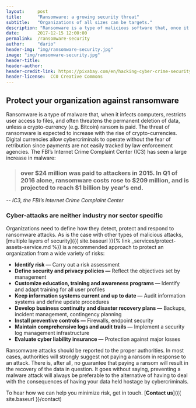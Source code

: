 ```yaml
---
layout:     post
title:      "Ransomware: a growing security threat"
subtitle:   "Organizations of all sizes can be targets."
description: "Ransomware is a type of malicious software that, once it infects computers, restricts access to files unless a crypto-currency ransom (e.g. Bitcoin) is paid."
date:       2017-12-15 12:00:00
permalink:  /ransomware-security
author:     "dario"
header-img: "img/ransomware-security.jpg"
image: "img/ransomware-security.jpg"
header-title:
header-author:
header-credit-link: https://pixabay.com/en/hacking-cyber-crime-security-hacker-2077124/
header-license:  CC0 Creative Commons
---
```


## Protect your organization against ransomware
Ransomware is a type of malware that, when it infects computers, restricts user access to files, and often threatens the permanent deletion of data, unless a crypto-currency (e.g. Bitcoin) ransom is paid. The threat of ransomware is expected to increase with the rise of crypto-currencies. Digital currencies allow cybercriminals to operate without the fear of retribution since payments are not easily tracked by law enforcement agencies. The FBI’s Internet Crime Complaint Center (IC3) has seen a large increase in malware:

> ### over $24 million was paid to attackers in 2015. In Q1 of 2016 alone, ransomware costs rose to $209 million, and is projected to reach $1 billion by year's end.
-- <cite>IC3, the FBI’s Internet Crime Complaint Center</cite>  

### Cyber-attacks are neither industry nor sector specific

Organizations need to define how they detect, protect and respond to ransomware attacks. As is the case with other types of malicious attacks, [multiple layers of security]({{ site.baseurl }}{% link _services/protect-assets-service.md %}) is a recommended approach to protect an organization from a wide variety of risks:

* **Identify risk —** Carry out a risk assessment
* **Define security and privacy policies —** Reflect the objectives set by management
* **Customize education, training and awareness programs —** Identify and adapt training for all user profiles
* **Keep information systems current and up to date —** Audit information systems and define update procedures
* **Develop business continuity and disaster recovery plans —** Backups, incident management, contingency planning
* **Install preventive controls —** Firewalls, endpoint security
* **Maintain comprehensive logs and audit trails —** Implement a security log management infrastructure
* **Evaluate cyber liability insurance —** Protection against major losses

Ransomware attacks should be reported to the proper authorities. In most cases, authorities will strongly suggest not paying a ransom in response to an attack. There is, after all, no guarantee that paying a ransom will result in the recovery of the data in question. It goes without saying, preventing a malware attack will always be preferable to the alternative of having to deal with the consequences of having your data held hostage by cybercriminals.

To hear how we can help you minimize risk, get in touch. [**Contact us**]({{ site.baseurl }}/contact)
